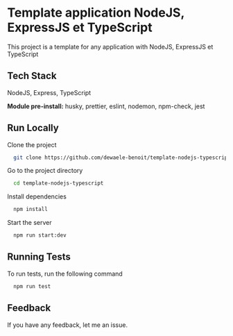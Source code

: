 
# Template application NodeJS, ExpressJS et TypeScript

This project is a template for any application with NodeJS, ExpressJS et TypeScript



## Tech Stack

NodeJS, Express, TypeScript

**Module pre-install:**  husky, prettier, eslint, nodemon, npm-check, jest 


## Run Locally

Clone the project

```bash
  git clone https://github.com/dewaele-benoit/template-nodejs-typescript.git
```

Go to the project directory

```bash
  cd template-nodejs-typescript
```

Install dependencies

```bash
  npm install
```

Start the server

```bash
  npm run start:dev
```


## Running Tests

To run tests, run the following command

```bash
  npm run test
```


## Feedback

If you have any feedback, let me an issue.

